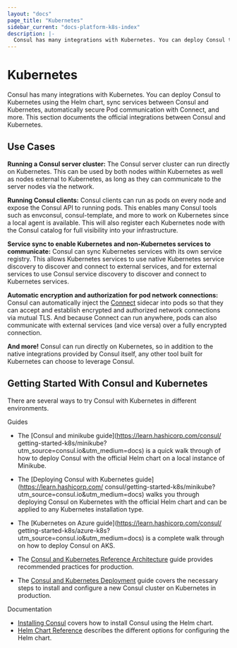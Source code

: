 ```yaml
---
layout: "docs"
page_title: "Kubernetes"
sidebar_current: "docs-platform-k8s-index"
description: |-
  Consul has many integrations with Kubernetes. You can deploy Consul to Kubernetes using the Helm chart, sync services between Consul and Kubernetes, automatically secure Pod communication with Connect, and more. This section documents the official integrations between Consul and Kubernetes.
---
```


# Kubernetes

Consul has many integrations with Kubernetes. You can deploy Consul
to Kubernetes using the Helm chart, sync services between Consul and
Kubernetes, automatically secure Pod communication with Connect, and more.
This section documents the official integrations between Consul and Kubernetes.

## Use Cases

**Running a Consul server cluster:** The Consul server cluster can run directly
on Kubernetes. This can be used by both nodes within Kubernetes as well as
nodes external to Kubernetes, as long as they can communicate to the server
nodes via the network.

**Running Consul clients:** Consul clients can run as pods on every node
and expose the Consul API to running pods. This enables many Consul tools
such as envconsul, consul-template, and more to work on Kubernetes since a
local agent is available. This will also register each Kubernetes node with
the Consul catalog for full visibility into your infrastructure.

**Service sync to enable Kubernetes and non-Kubernetes services to communicate:**
Consul can sync Kubernetes services with its own service registry. This allows
Kubernetes services to use native Kubernetes service discovery to discover
and connect to external services, and for external services to use Consul
service discovery to discover and connect to Kubernetes services.

**Automatic encryption and authorization for pod network connections:**
Consul can automatically inject the [Connect](/docs/connect/index.html)
sidecar into pods so that they can accept and establish encrypted
and authorized network connections via mutual TLS. And because Connect
can run anywhere, pods can also communicate with external services (and
vice versa) over a fully encrypted connection.

**And more!** Consul can run directly on Kubernetes, so in addition to the
native integrations provided by Consul itself, any other tool built for
Kubernetes can choose to leverage Consul.

## Getting Started With Consul and Kubernetes

There are several ways to try Consul with Kubernetes in different environments.

Guides

 - The [Consul and minikube guide](https://learn.hashicorp.com/consul/
   getting-started-k8s/minikube?utm_source=consul.io&utm_medium=docs) is a quick walk through of how to deploy Consul with the official Helm chart on a local instance of Minikube. 

 - The [Deploying Consul with Kubernetes guide](https://learn.hashicorp.com/
   consul/getting-started-k8s/minikube?utm_source=consul.io&utm_medium=docs)
   walks you through deploying Consul on Kubernetes with the official Helm chart and can be applied to any Kubernetes installation type.

 - The [Kubernetes on Azure guide](https://learn.hashicorp.com/consul/
   getting-started-k8s/azure-k8s?utm_source=consul.io&utm_medium=docs) is a complete walk through on how to deploy Consul on AKS.

 - The [Consul and Kubernetes Reference Architecture](
   https://learn.hashicorp.com/consul/day-1-operations/kubernetes-reference?utm_source=consul.io&utm_medium=docs) guide provides recommended practices for production. 

 - The [Consul and Kubernetes Deployment](
   https://learn.hashicorp.com/consul/day-1-operations/kubernetes-deployment-guide?utm_source=consul.io&utm_medium=docs) guide covers the necessary steps to install and configure a new Consul cluster on Kubernetes in production.

Documentation
  
  - [Installing Consul](/docs/platform/k8s/run.html) covers how to install Consul using the Helm chart.
  - [Helm Chart Reference](/docs/platform/k8s/run.html) describes the different options for configuring the Helm chart.
